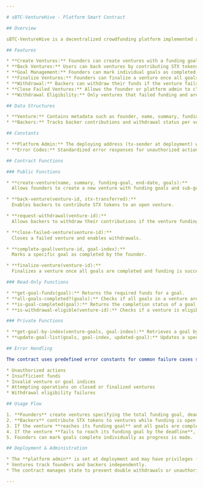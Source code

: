 ```yaml
---

# sBTC-VentureHive - Platform Smart Contract

## Overview

sBTC-VentureHive is a decentralized crowdfunding platform implemented as a smart contract on the Stacks blockchain. It enables entrepreneurs (founders) to create ventures with specific funding goals and defined sub-goals. Backers can fund these ventures by sending STX tokens, and depending on the success or failure of the venture, backers can either allow the funds to be used or withdraw their contributions.

## Features

* **Create Ventures:** Founders can create ventures with a funding goal, end date, and up to 5 funding sub-goals.
* **Back Ventures:** Users can back ventures by contributing STX tokens during the open funding period.
* **Goal Management:** Founders can mark individual goals as completed, and the venture can only be finalized when all goals are completed.
* **Finalize Ventures:** Founders can finalize a venture once all goals are met and funding is successful.
* **Withdrawal:** Backers can withdraw their funds if the venture fails to meet the funding goal by the end date.
* **Close Failed Ventures:** Allows the founder or platform admin to close ventures that did not reach the funding goal, enabling backers to withdraw their funds.
* **Withdrawal Eligibility:** Only ventures that failed funding and are closed allow withdrawals.

## Data Structures

* **Venture:** Contains metadata such as founder, name, summary, funding goal, amount collected, end date, status flags (`is-open`, `is-finalized`), and up to 5 goals with individual funding requirements and completion status.
* **Backers:** Tracks backer contributions and withdrawal status per venture.

## Constants

* **Platform Admin:** The deploying address (tx-sender at deployment) with special privileges.
* **Error Codes:** Standardized error responses for unauthorized actions, invalid inputs, funding status, etc.

## Contract Functions

### Public Functions

* **create-venture(name, summary, funding-goal, end-date, goals):**
  Allows founders to create a new venture with funding goals and sub-goals.

* **back-venture(venture-id, stx-transferred):**
  Enables backers to contribute STX tokens to an open venture.

* **request-withdrawal(venture-id):**
  Allows backers to withdraw their contributions if the venture funding fails.

* **close-failed-venture(venture-id):**
  Closes a failed venture and enables withdrawals.

* **complete-goal(venture-id, goal-index):**
  Marks a specific goal as completed by the founder.

* **finalize-venture(venture-id):**
  Finalizes a venture once all goals are completed and funding is successful.

### Read-Only Functions

* **get-goal-funds(goal):** Returns the required funds for a goal.
* **all-goals-completed?(goals):** Checks if all goals in a venture are completed.
* **is-goal-completed(goal):** Returns the completion status of a goal.
* **is-withdrawal-eligible(venture-id):** Checks if a venture is eligible for backers to withdraw funds.

### Private Functions

* **get-goal-by-index(venture-goals, goal-index):** Retrieves a goal by its index.
* **update-goal-list(goals, goal-index, updated-goal):** Updates a specific goal in the goal list.

## Error Handling

The contract uses predefined error constants for common failure cases such as:

* Unauthorized actions
* Insufficient funds
* Invalid venture or goal indices
* Attempting operations on closed or finalized ventures
* Withdrawal eligibility failures

## Usage Flow

1. **Founders** create ventures specifying the total funding goal, deadlines, and detailed goals.
2. **Backers** contribute STX tokens to ventures while funding is open.
3. If the venture **reaches its funding goal** and all goals are completed, the founder finalizes the venture.
4. If the venture **fails to reach its funding goal by the deadline**, it can be closed, allowing backers to withdraw their funds.
5. Founders can mark goals complete individually as progress is made.

## Deployment & Administration

* The **platform admin** is set at deployment and may have privileges (e.g., receiving withdrawn funds).
* Ventures track founders and backers independently.
* The contract manages state to prevent double withdrawals or unauthorized actions.

---
```

